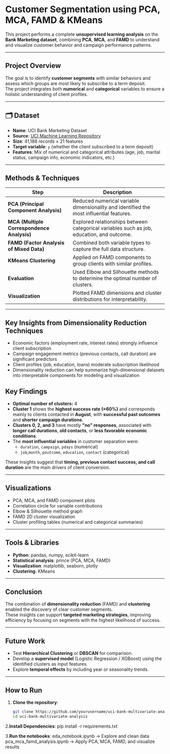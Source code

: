 # Customer Segmentation using PCA, MCA, FAMD & KMeans

This project performs a complete **unsupervised learning analysis** on the **Bank Marketing dataset**, combining **PCA**, **MCA**, and **FAMD** to understand and visualize customer behavior and campaign performance patterns.

---

## Project Overview

The goal is to identify **customer segments** with similar behaviors and assess which groups are most likely to subscribe to a term deposit.  
The project integrates both **numerical** and **categorical** variables to ensure a holistic understanding of client profiles.

---
## 🗂 Dataset

- **Name**: UCI Bank Marketing Dataset
- **Source**: [UCI Machine Learning Repository](https://archive.ics.uci.edu/ml/datasets/Bank+Marketing)
- **Size**: 41,188 records × 21 features
- **Target variable**: `y` (whether the client subscribed to a term deposit)
- **Features**: Mix of numerical and categorical attributes (age, job, marital status, campaign info, economic indicators, etc.)

---

## Methods & Techniques

| Step | Description |
|------|--------------|
| **PCA (Principal Component Analysis)** | Reduced numerical variable dimensionality and identified the most influential features. |
| **MCA (Multiple Correspondence Analysis)** | Explored relationships between categorical variables such as job, education, and outcome. |
| **FAMD (Factor Analysis of Mixed Data)** | Combined both variable types to capture the full data structure. |
| **KMeans Clustering** | Applied on FAMD components to group clients with similar profiles. |
| **Evaluation** | Used Elbow and Silhouette methods to determine the optimal number of clusters. |
| **Visualization** | Plotted FAMD dimensions and cluster distributions for interpretability. |

---
## Key Insights from Dimensionality Reduction Techniques

- Economic factors (employment rate, interest rates) strongly influence client subscription
- Campaign engagement metrics (previous contacts, call duration) are significant predictors
- Client profiles (job, education, loans) moderate subscription likelihood
- Dimensionality reduction can help summarize high-dimensional datasets into interpretable components for modeling and visualization

## Key Findings

- **Optimal number of clusters:** 4  
- **Cluster 1** shows the **highest success rate (≈60%)** and corresponds mainly to clients contacted in **August**, with **successful past outcomes** and **shorter campaign durations**.  
- **Clusters 0, 2, and 3** have mostly **"no" responses**, associated with **longer call durations**, **old contacts**, or **less favorable economic conditions**.  
- The **most influential variables** in customer separation were:
  - `duration`, `campaign`, `pdays` (numerical)
  - `job`,`month`, `poutcome`, `education`, `contact` (categorical)

These insights suggest that **timing, previous contact success, and call duration** are the main drivers of client conversion.

---

## Visualizations

- PCA, MCA, and FAMD component plots  
- Correlation circle for variable contributions  
- Elbow & Silhouette method graph  
- FAMD 2D cluster visualization  
- Cluster profiling tables (numerical and categorical summaries)

---

## Tools & Libraries

- **Python**: pandas, numpy, scikit-learn  
- **Statistical analysis**: prince (PCA, MCA, FAMD)  
- **Visualization**: matplotlib, seaborn, plotly  
- **Clustering**: KMeans

---

## Conclusion

The combination of **dimensionality reduction** (FAMD) and **clustering** enabled the discovery of clear customer segments.  
These insights can support **targeted marketing strategies**, improving efficiency by focusing on segments with the highest likelihood of success.

---

## Future Work

- Test **Hierarchical Clustering** or **DBSCAN** for comparison.  
- Develop a **supervised model** (Logistic Regression / XGBoost) using the identified clusters as input features.  
- Explore **temporal effects** by including year or seasonality trends.

---
## How to Run

1. **Clone the repository**:
   ```bash
   git clone https://github.com/yourusername/uci-bank-multivariate-analysis.git
   cd uci-bank-multivariate-analysis
2.**Install Dependencies**:
    pip install -r requirements.txt

3.**Run the notebooks**:
eda_notebook.ipynb → Explore and clean data
pca_mca_famd_analysis.ipynb → Apply PCA, MCA, FAMD, and visualize results
    
